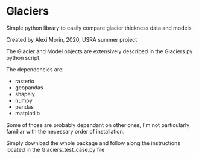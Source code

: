 # Glaciers
Simple python library to easily compare glacier thickness data and models

Created by Alexi Morin, 2020, USRA summer project

The Glacier and Model objects are extensively described in the Glaciers.py python script.

The dependencies are:
  - rasterio
  - geopandas
  - shapely
  - numpy
  - pandas
  - matplotlib

Some of those are probably dependant on other ones, I'm not particularly familiar with the necessary order of installation.

Simply download the whole package and follow along the instructions located in the Glaciers_test_case.py file
